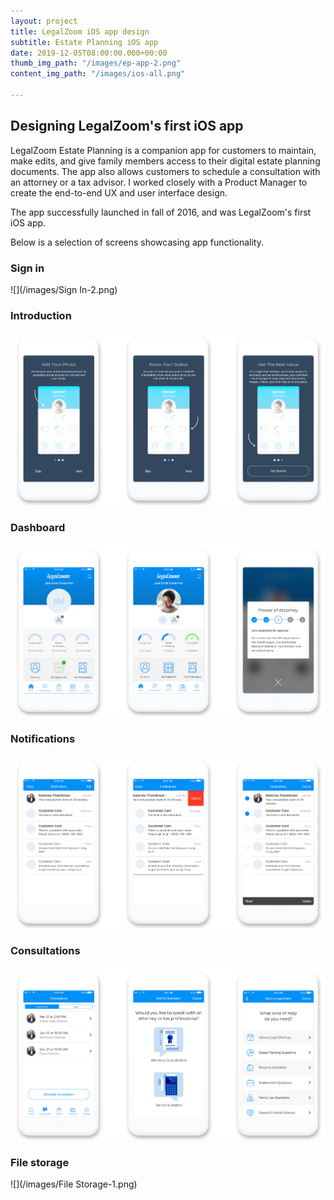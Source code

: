 ```yaml
---
layout: project
title: LegalZoom iOS app design
subtitle: Estate Planning iOS app
date: 2019-12-05T08:00:00.000+00:00
thumb_img_path: "/images/ep-app-2.png"
content_img_path: "/images/ios-all.png"

---
```

## Designing LegalZoom's first iOS app

LegalZoom Estate Planning is a companion app for customers to maintain, make edits, and give family members access to their digital estate planning documents. The app also allows customers to schedule a consultation with an attorney or a tax advisor. I worked closely with a Product Manager to create the end-to-end UX and user interface design.

The app successfully launched in fall of 2016, and was LegalZoom's first iOS app.

Below is a selection of screens showcasing app functionality.

### Sign in

![](/images/Sign In-2.png)

### Introduction

![](/images/Intro-1.png)

### Dashboard

![](/images/Dashboard-1.png)

### Notifications

![](/images/Notifications-1.png)

### Consultations

![](/images/Consultations-1.png)

### File storage

![](/images/File Storage-1.png)